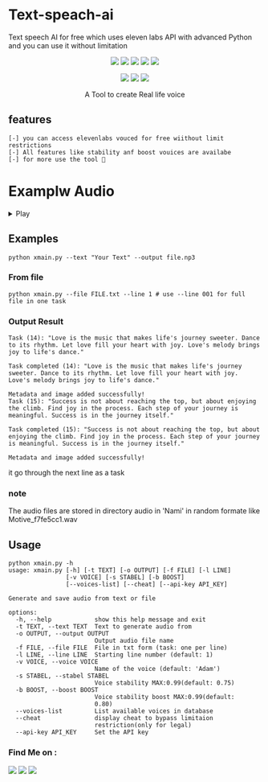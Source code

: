 # Text-speach-ai
Text speech AI for free which uses eleven labs API with advanced Python and you can use it without limitation 


<p align="center">
  <img src="https://img.shields.io/badge/Version-3.0-green?style=for-the-badge">
  <img src="https://img.shields.io/github/license/kamanati/gmphish?style=for-the-badge">
  <img src="https://img.shields.io/github/stars/kamanati/gmphish?style=for-the-badge">
  <img src="https://img.shields.io/github/issues/kamanati/gmphish?color=red&style=for-the-badge">
  <img src="https://img.shields.io/github/forks/kamanati/gmphish?color=teal&style=for-the-badge">
</p>

<p align="center">
  <img src="https://img.shields.io/badge/Author-hasan--fq-cyan?style=flat-square">
  <img src="https://img.shields.io/badge/Open%20Source-Yes-cyan?style=flat-square">
  <img src="https://img.shields.io/badge/Written%20In-Bash-cyan?style=flat-square">
</p>

<p align="center">A Tool to create Real life voice  </p>


## features ##
```
[-] you can access elevenlabs vouced for free wiithout limit restrictions
[-] All features like stability anf boost vouices are availabe
[-] for more use the tool 🤌

```
# Examplw Audio #
<details> <summary> Play </summary>

<i> Don't forget to unmute the player! </i>

<b>Example Audio</b>

[Audio.mp3](Audio/audio.mp3)

</details>

## Examples ##
```
python xmain.py --text "Your Text" --output file.np3
```
### From file ###
```
python xmain.py --file FILE.txt --line 1 # use --line 001 for full file in one task
```
### Output Result 
```
Task (14): "Love is the music that makes life's journey sweeter. Dance to its rhythm. Let love fill your heart with joy. Love's melody brings joy to life's dance."

Task completed (14): "Love is the music that makes life's journey sweeter. Dance to its rhythm. Let love fill your heart with joy. Love's melody brings joy to life's dance."

Metadata and image added successfully!
Task (15): "Success is not about reaching the top, but about enjoying the climb. Find joy in the process. Each step of your journey is meaningful. Success is in the journey itself."

Task completed (15): "Success is not about reaching the top, but about enjoying the climb. Find joy in the process. Each step of your journey is meaningful. Success is in the journey itself."

Metadata and image added successfully!
```
it go through the next line as a task 
### note ###
The audio files are stored in directory audio in 'Nami' in random formate like 
Motive_f7fe5cc1.wav

## Usage ##
```
python xmain.py -h
usage: xmain.py [-h] [-t TEXT] [-o OUTPUT] [-f FILE] [-l LINE]
                [-v VOICE] [-s STABEL] [-b BOOST]
                [--voices-list] [--cheat] [--api-key API_KEY]

Generate and save audio from text or file

options:
  -h, --help            show this help message and exit
  -t TEXT, --text TEXT  Text to generate audio from
  -o OUTPUT, --output OUTPUT
                        Output audio file name
  -f FILE, --file FILE  File in txt form (task: one per line)
  -l LINE, --line LINE  Starting line number (default: 1)
  -v VOICE, --voice VOICE
                        Name of the voice (default: 'Adam')
  -s STABEL, --stabel STABEL
                        Voice stability MAX:0.99(default: 0.75)
  -b BOOST, --boost BOOST
                        Voice stability boost MAX:0.99(default:
                        0.80)
  --voices-list         List available voices in database
  --cheat               display cheat to bypass limitaion
                        restriction(only for legal)
  --api-key API_KEY     Set the API key

```



### Find Me on :
<p align="left">
  <a href="https://github.com/Kamanati/zphisher" target="_blank"><img src="https://img.shields.io/badge/Github-kamanati-zph-green?style=for-the-badge&logo=github"></a>
  <a href="https://www.instagram.com/hasanfq6" target="_blank"><img src="https://img.shields.io/badge/IG-%40hasanfq6-red?style=for-the-badge&logo=instagram"></a>
  <a href="https://chat.whatsapp.com/9629013836" target="_blank"><img src="https://img.shields.io/badge/Chat-whatsapp-blue?style=for-the-badge&logo=whatsapp"></a>
</p>

